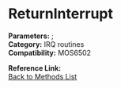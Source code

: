 # ReturnInterrupt

**Parameters:** ;  
**Category:** IRQ routines  
**Compatibility:** MOS6502  

**Reference Link:**  
[Back to Methods List](../../SUMMARY.md)
